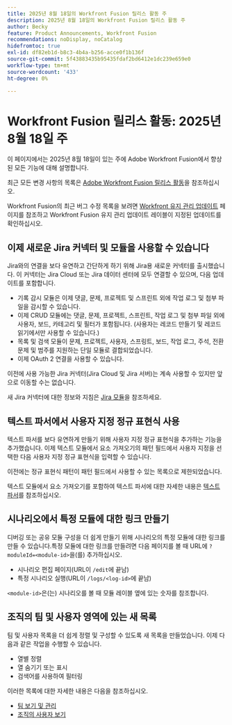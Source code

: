 ```yaml
---
title: 2025년 8월 18일의 Workfront Fusion 릴리스 활동 주
description: 2025년 8월 18일의 Workfront Fusion 릴리스 활동 주
author: Becky
feature: Product Announcements, Workfront Fusion
recommendations: noDisplay, noCatalog
hidefromtoc: true
exl-id: df82eb1d-b8c3-4b4a-b256-acce0f1b136f
source-git-commit: 5f43883435b95435fdaf2bd6412e1dc239e659e0
workflow-type: tm+mt
source-wordcount: '433'
ht-degree: 0%

---
```


# Workfront Fusion 릴리스 활동: 2025년 8월 18일 주

이 페이지에서는 2025년 8월 18일이 있는 주에 Adobe Workfront Fusion에서 향상된 모든 기능에 대해 설명합니다.

최근 모든 변경 사항의 목록은 [Adobe Workfront Fusion 릴리스 활동](/help/workfront-fusion/fusion-product-releases/fusion-release-activity.md)을 참조하십시오.

Workfront Fusion의 최근 버그 수정 목록을 보려면 [Workfront 유지 관리 업데이트](https://experienceleague.adobe.com/ko/docs/workfront-known-issues/releases/current-updates) 페이지를 참조하고 Workfront Fusion 유지 관리 업데이트 레이블이 지정된 업데이트를 확인하십시오.

## 이제 새로운 Jira 커넥터 및 모듈을 사용할 수 있습니다

Jira와의 연결을 보다 유연하고 간단하게 하기 위해 Jira용 새로운 커넥터를 출시했습니다. 이 커넥터는 Jira Cloud 또는 Jira 데이터 센터에 모두 연결할 수 있으며, 다음 업데이트를 포함합니다.

* 기록 감시 모듈은 이제 댓글, 문제, 프로젝트 및 스프린트 외에 작업 로그 및 첨부 파일을 감시할 수 있습니다.
* 이제 CRUD 모듈에는 댓글, 문제, 프로젝트, 스프린트, 작업 로그 및 첨부 파일 외에 사용자, 보드, 카테고리 및 필터가 포함됩니다. (사용자는 레코드 만들기 및 레코드 읽기에서만 사용할 수 있습니다.)
* 목록 및 검색 모듈이 문제, 프로젝트, 사용자, 스프링트, 보드, 작업 로그, 주석, 전환 문제 및 범주를 지원하는 단일 모듈로 결합되었습니다.
* 이제 OAuth 2 연결을 사용할 수 있습니다.

이전에 사용 가능한 Jira 커넥터(Jira Cloud 및 Jira 서버)는 계속 사용할 수 있지만 앞으로 이동할 수는 없습니다.

새 Jira 커넥터에 대한 정보와 지침은 [Jira 모듈](/help/workfront-fusion/references/apps-and-modules/third-party-connectors/jira-modules-new.md)을 참조하세요.

## 텍스트 파서에서 사용자 지정 정규 표현식 사용

텍스트 파서를 보다 유연하게 만들기 위해 사용자 지정 정규 표현식을 추가하는 기능을 추가했습니다. 이제 텍스트 모듈에서 요소 가져오기의 패턴 필드에서 사용자 지정을 선택한 다음 사용자 지정 정규 표현식을 입력할 수 있습니다.

이전에는 정규 표현식 패턴이 패턴 필드에서 사용할 수 있는 목록으로 제한되었습니다.

텍스트 모듈에서 요소 가져오기를 포함하여 텍스트 파서에 대한 자세한 내용은 [텍스트 파서](/help/workfront-fusion/references/apps-and-modules/tools-and-transformers/text-parser.md)를 참조하십시오.

## 시나리오에서 특정 모듈에 대한 링크 만들기

디버깅 또는 공유 모듈 구성을 더 쉽게 만들기 위해 시나리오의 특정 모듈에 대한 링크를 만들 수 있습니다.특정 모듈에 대한 링크를 만들려면 다음 페이지를 볼 때 URL에 `?moduleId=<module-id>`을(를) 추가하십시오.

* 시나리오 편집 페이지(URL이 `/edit`에 끝남)
* 특정 시나리오 실행(URL이 `/logs/<log-id>`에 끝남)

`<module-id>`은(는) 시나리오를 볼 때 모듈 레이블 옆에 있는 숫자를 참조합니다.

## 조직의 팀 및 사용자 영역에 있는 새 목록

팀 및 사용자 목록을 더 쉽게 정렬 및 구성할 수 있도록 새 목록을 만들었습니다. 이제 다음과 같은 작업을 수행할 수 있습니다.

* 열별 정렬
* 열 숨기기 또는 표시
* 검색어를 사용하여 필터링

이러한 목록에 대한 자세한 내용은 다음을 참조하십시오.

* [팀 보기 및 관리](/help/workfront-fusion/set-up-and-manage-workfront-fusion/set-up-and-manage-orgs-and-teams/manage-users-and-teams/view-and-manage-teams.md)
* [조직의 사용자 보기](/help/workfront-fusion/set-up-and-manage-workfront-fusion/set-up-and-manage-orgs-and-teams/manage-users-and-teams/view-users-in-an-org.md)
